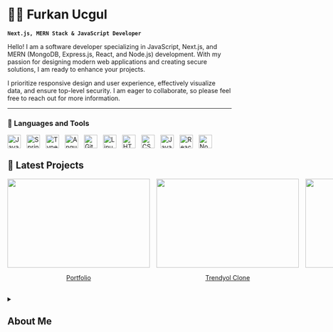# 👨‍💻 Furkan Ucgul

**`Next.js, MERN Stack & JavaScript Developer`**

Hello! I am a software developer specializing in JavaScript, Next.js, and MERN (MongoDB, Express.js, React, and Node.js) development. With my passion for designing modern web applications and creating secure solutions, I am ready to enhance your projects.

I prioritize responsive design and user experience, effectively visualize data, and ensure top-level security. I am eager to collaborate, so please feel free to reach out for more information.


---

### 🧰 Languages and Tools

<img align="left" alt="Java" width="30px" style="padding-right:10px;" src="https://furkanucgul.github.io/CDNapp/logos/images/reactjs.svg"/>
<img align="left" alt="Spring" width="30px" style="padding-right:10px;" src="https://furkanucgul.github.io/CDNapp/logos/images/nextjs2.svg" />
<img align="left" alt="TypeScript" width="30px" style="padding-right:10px;" src="https://furkanucgul.github.io/CDNapp/logos/images/typescript.svg" />
<img align="left" alt="Angular" width="30px" style="padding-right:10px;" src="https://furkanucgul.github.io/CDNapp/logos/images/javascript.svg" />
<img align="left" alt="Git" width="30px" style="padding-right:10px;" src="https://furkanucgul.github.io/CDNapp/logos/images/mongodb.svg" />
<img align="left" alt="Linux" width="30px" style="padding-right:10px;" src="https://furkanucgul.github.io/CDNapp/logos/images/nodejs.svg" />
<img align="left" alt="HTML" width="30px" style="padding-right:10px;" src="https://furkanucgul.github.io/CDNapp/logos/images/redux.svg" />
<img align="left" alt="CSS" width="30px" style="padding-right:10px;" src="https://furkanucgul.github.io/CDNapp/logos/images/expressjs.svg" />
<img align="left" alt="JavaScript" width="30px" style="padding-right:10px;" src="https://furkanucgul.github.io/CDNapp/logos/images/html5.svg" />
<img align="left" alt="React" width="30px" style="padding-right:10px;" src="https://furkanucgul.github.io/CDNapp/logos/images/css3.svg" />
<img align="left" alt="NodeJS" width="30px" style="padding-right:10px;" src="https://furkanucgul.github.io/CDNapp/logos/images/threejs.svg" />
<br />

#

<h2>🚀 Latest Projects </h2>

<!-- BEGIN YOUTUBE-CARDS -->

<div style="width:100vh; display:flex; flex-wrap:wrap; gap:15px">

<a href="google.com">
    <img 
    src="https://furkanucgul.github.io/CDNapp/portfolio/images/9764016576.jpg" 
    alt
    width="320"
    height="200"
    >
    <p style="text-align: center;">Portfolio</p>
</a>

<a href="google.com">
    <img 
    src="https://furkanucgul.github.io/CDNapp/portfolio/images/3766504499.png" 
    alt
    width="320"
    height="200"
    >
    <p style="text-align: center;">Trendyol Clone</p>
</a>

<a href="https://builderweb.vercel.app/">
    <img 
    src="https://furkanucgul.github.io/CDNapp/portfolio/images/8301339924.png" 
    alt
    width="320"
    height="200"
    >
    <p style="text-align: center;">Web Builder</p>
</a>

<a href="https://builderweb.vercel.app/">
    <img 
    src="https://furkanucgul.github.io/CDNapp/portfolio/images/driveshare1.jpg" 
    alt
    width="320"
    height="200"
    >
    <p style="text-align: center;">Rent Car</p>
</a>

<a href="https://furkanucgul.github.io/3d-starwars">
    <img 
    src="https://furkanucgul.github.io/CDNapp/portfolio/images/7095261185.jpg" 
    alt
    width="320"
    height="200"
    >
    <p style="text-align: center;">3D Star Wars</p>
</a>

<a href="https://builderweb.vercel.app/">
    <img 
    src="https://furkanucgul.github.io/CDNapp/portfolio/images/4366055700.jpg" 
    alt
    width="320"
    height="200"
    >
    <p style="text-align: center;">CDN Application</p>
</a>

</div>

<br/>

<details>
 <summary><h2>About Me</h2></summary>
   <p>
   Hello! I'm Furkan, a skilled software developer specializing in JavaScript and MERN Stack development. With a passion for creating innovative solutions and a focus on building performant and secure applications, I'm dedicated to continuous self-improvement and staying up-to-date with the latest trends.
   </p>
   
   <p>
   Throughout my professional journey, I've been involved in various projects using JavaScript and MERN (MongoDB, Express.js, React, and Node.js) technologies. Leveraging tools like Next.js and Tailwind CSS, I craft modern and impactful web applications. I also enjoy creating interactive and visually appealing designs using tools such as Material UI, Animista, and AOS.
   </p>
   
   <p>
   Prioritizing responsive design and a mobile-first approach, I strive to optimize user experience and ensure seamless performance across different devices. Additionally, I have experience with international projects and can seamlessly integrate multi-language support using tools like react-intl and i18next.
   </p>
   
   <p>
   For effective data visualization, I utilize technologies like Chart.js and MongoDB. Security is paramount, and I have expertise in password encryption using bcrypt.js. I design my projects with the best security practices in mind.
   </p>
   
   <p>
   My GitHub showcases my projects and references, illustrating how I effectively collaborate with clients. Fueled by my passion for technology, a drive for constant learning, and a creative approach, I tackle each project uniquely.
   </p>
   
   <p>
   By partnering with me, you can have modern technology-powered, user-friendly, high-performance web applications. I'm here to help you achieve your project goals and visions. I look forward to collaborating and being a part of exciting new projects.
   </p>
   
   <p>
   To learn more and discuss potential collaborations, please feel free to get in touch.
   </p>
   
   <p>
   Thank you, Furkan
   </p>
